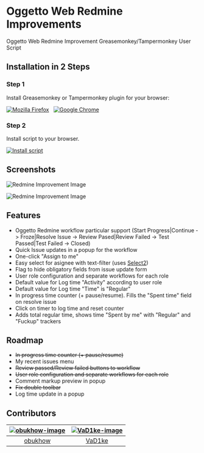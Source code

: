 Oggetto Web Redmine Improvements
================================

Oggetto Web Redmine Improvement Greasemonkey/Tampermonkey User Script

## Installation in 2 Steps

### Step 1
Install Greasemonkey or Tampermonkey plugin for your browser:

<a href="https://addons.mozilla.org/ru/firefox/addon/greasemonkey/" title="Install plugin for Mozilla Firefox"><img src="http://i.imgur.com/PoSmLTT.png" alt="Mozilla Firefox"/></a>&nbsp;&nbsp;&nbsp;<a href="https://chrome.google.com/webstore/detail/tampermonkey/dhdgffkkebhmkfjojejmpbldmpobfkfo" title="Install plugin for Google Chrome"><img src="http://i.imgur.com/XUrqY24.png" alt="Google Chrome"/></a>

### Step 2

Install script to your browser.

<a href="https://github.com/obukhow/oggetto_redmine_improvements/raw/master/ori.user.js"><img src="http://i.imgur.com/56SP4Ff.png" alt="Install script"/></a>

## Screenshots

![Redmine Improvement Image](http://i.imgur.com/IYRWTC7.jpg)

![Redmine Improvement Image](http://i.imgur.com/6g2dQ74.jpg)

Features
--------

* Oggetto Redmine workflow particular support (Start Progress|Continue -> Froze|Resolve Issue -> Review Pased|Review Failed -> Test Passed|Test Failed -> Closed)
* Quick Issue updates in a popup for the workflow
* One-click "Assign to me"
* Easy select for asignee with text-filter (uses [Select2](http://ivaynberg.github.io/select2/))
* Flag to hide obligatory fields from issue update form
* User role configuration and separate workflows for each role
* Default value for Log time "Activity" according to user role
* Default value for Log time "Time" is "Regular"
* In progress time counter (+ pause/resume). Fills the "Spent time" field on resolve issue
* Click on timer to log time and reset counter
* Adds total regular time, shows time "Spent by me" with "Regular" and "Fuckup" trackers

Roadmap
-------

* ~~In progress time counter (+ pause/resume)~~
* My recent issues menu
* ~~Review passed/Review failed buttons to workflow~~
* ~~User role configuration and separate workflows for each role~~
* Comment markup preview in popup
* ~~Fix double toolbar~~
* Log time update in a popup


Contributors
-------

| [![obukhow-image](https://avatars3.githubusercontent.com/u/621014?s=120&v=4)](https://github.com/obukhow) | [![VaD1ke-image](https://avatars2.githubusercontent.com/u/11317581?s=120&v=4)](https://github.com/VaD1ke) |
| :---:                       | :---:                     |
| [obukhow](https://github.com/obukhow)                 | [VaD1ke](https://github.com/VaD1ke)                | 
